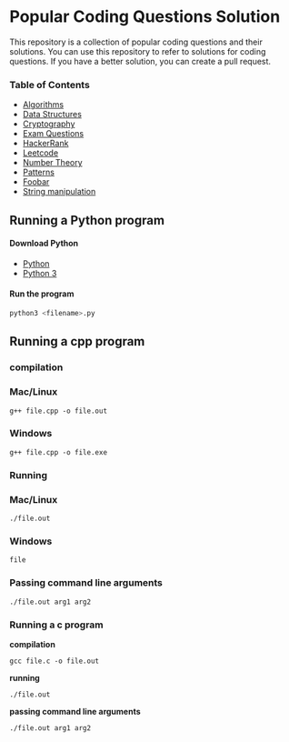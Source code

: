# Popular Coding Questions Solution

This repository is a collection of popular coding questions and their solutions. You can use this repository to refer to solutions for coding questions. If you have a better solution, you can create a pull request.

### Table of Contents

- [Algorithms](algorithms/)
- [Data Structures](data_structures/)
- [Cryptography](cryptography/)
- [Exam Questions](exams/)
- [HackerRank](hackerrank/)
- [Leetcode](leetcode/)
- [Number Theory](number_theory/)
- [Patterns](patterns/)
- [Foobar](foobar/)
- [String manipulation](string_manipulation/)

## Running a Python program

#### Download Python

- [Python](https://www.python.org/downloads/)
- [Python 3](https://www.python.org/downloads/)

#### Run the program

```python
python3 <filename>.py
```

## Running a cpp program

### **compilation**

### Mac/Linux

```
g++ file.cpp -o file.out
```

### Windows

```
g++ file.cpp -o file.exe
```

### **Running**

### Mac/Linux

```
./file.out
```

### Windows

```
file
```

### **Passing command line arguments**

```
./file.out arg1 arg2
```

### Running a c program

**compilation**

```
gcc file.c -o file.out
```

**running**

```
./file.out
```

**passing command line arguments**

```
./file.out arg1 arg2
```
